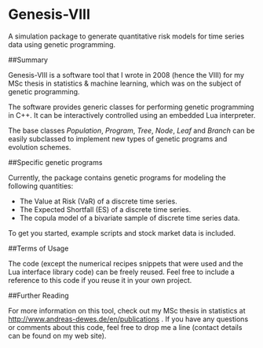 Genesis-VIII
============

A simulation package to generate quantitative risk models for time series data using genetic programming.

##Summary

Genesis-VIII is a software tool that I wrote in 2008 (hence the VIII) for my MSc thesis in statistics & machine learning, which was on the subject of genetic programming.

The software provides generic classes for performing genetic programming in C++. It can be interactively controlled using an embedded Lua interpreter.

The base classes *Population*, *Program*, *Tree*, *Node*, *Leaf* and *Branch* can be easily subclassed to implement new types of genetic programs and evolution schemes.

##Specific genetic programs

Currently, the package contains genetic programs for modeling the following quantities:

* The Value at Risk (VaR) of a discrete time series.
* The Expected Shortfall (ES) of a discrete time series.
* The copula model of a bivariate sample of discrete time series data.

To get you started, example scripts and stock market data is included.

##Terms of Usage

The code (except the numerical recipes snippets that were used and the Lua interface library code) can be freely reused. Feel free to include a reference to this code if you reuse it in your own project.

##Further Reading

For more information on this tool, check out my MSc thesis in statistics at http://www.andreas-dewes.de/en/publications . If you have any questions or comments about this code, feel free to drop me a line (contact details can be found on my web site).
